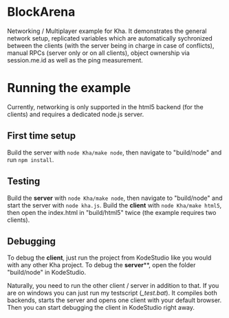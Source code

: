 # BlockArena
Networking / Multiplayer example for Kha. It demonstrates the general network setup, replicated variables which are automatically sychronized between the clients (with the server being in charge in case of conflicts), manual RPCs (server only or on all clients), object ownership via session.me.id as well as the ping measurement.

# Running the example
Currently, networking is only supported in the html5 backend (for the clients) and requires a dedicated node.js server.

## First time setup
Build the server with `node Kha/make node`, then navigate to "build/node" and run `npm install`.

## Testing
Build the **server** with `node Kha/make node`, then navigate to "build/node" and start the server with `node kha.js`.
Build the **client** with `node Kha/make html5`, then open the index.html in "build/html5" twice (the example requires two clients).

## Debugging
To debug the **client**, just run the project from KodeStudio like you would with any other Kha project.
To debug the **server****, open the folder "build/node" in KodeStudio.

Naturally, you need to run the other client / server in addition to that. If you are on windows you can just run my testscript (*_test.bat*). It compiles both backends, starts the server and opens one client with your default browser. Then you can start debugging the client in KodeStudio right away.
